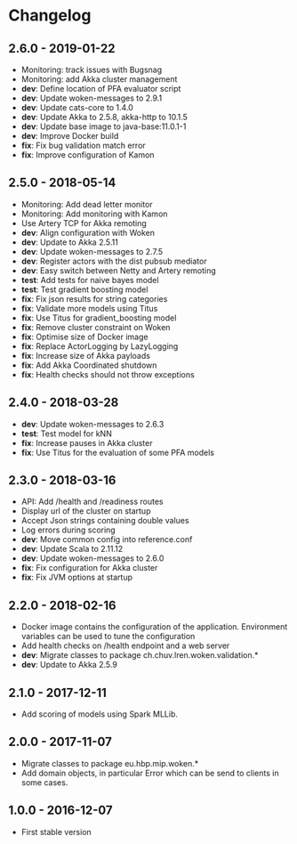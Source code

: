 
# Changelog

## 2.6.0 - 2019-01-22

* Monitoring: track issues with Bugsnag
* Monitoring: add Akka cluster management
* __dev__: Define location of PFA evaluator script
* __dev__: Update woken-messages to 2.9.1
* __dev__: Update cats-core to 1.4.0
* __dev__: Update Akka to 2.5.8, akka-http to 10.1.5
* __dev__: Update base image to java-base:11.0.1-1
* __dev__: Improve Docker build
* __fix__: Fix bug validation match error
* __fix__: Improve configuration of Kamon

## 2.5.0 - 2018-05-14

* Monitoring: Add dead letter monitor
* Monitoring: Add monitoring with Kamon
* Use Artery TCP for Akka remoting
* __dev__: Align configuration with Woken
* __dev__: Update to Akka 2.5.11
* __dev__: Update woken-messages to 2.7.5
* __dev__: Register actors with the dist pubsub mediator
* __dev__: Easy switch between Netty and Artery remoting
* __test__: Add tests for naive bayes model
* __test__: Test gradient boosting model
* __fix__: Fix json results for string categories
* __fix__: Validate more models using Titus
* __fix__: Use Titus for gradient_boosting model
* __fix__: Remove cluster constraint on Woken
* __fix__: Optimise size of Docker image
* __fix__: Replace ActorLogging by LazyLogging
* __fix__: Increase size of Akka payloads
* __fix__: Add Akka Coordinated shutdown
* __fix__: Health checks should not throw exceptions

## 2.4.0 - 2018-03-28

* __dev__: Update woken-messages to 2.6.3
* __test__: Test model for kNN
* __fix__: Increase pauses in Akka cluster
* __fix__: Use Titus for the evaluation of some PFA models

## 2.3.0 - 2018-03-16

* API: Add /health and /readiness routes
* Display url of the cluster on startup
* Accept Json strings containing double values
* Log errors during scoring
* __dev__: Move common config into reference.conf
* __dev__: Update Scala to 2.11.12
* __dev__: Update woken-messages to 2.6.0
* __fix__: Fix configuration for Akka cluster
* __fix__: Fix JVM options at startup

## 2.2.0 - 2018-02-16

* Docker image contains the configuration of the application. Environment variables can be used to tune the configuration
* Add health checks on /health endpoint and a web server
* __dev__: Migrate classes to package ch.chuv.lren.woken.validation.*
* __dev__: Update to Akka 2.5.9

## 2.1.0 - 2017-12-11

* Add scoring of models using Spark MLLib.

## 2.0.0 - 2017-11-07

* Migrate classes to package eu.hbp.mip.woken.*
* Add domain objects, in particular Error which can be send to clients in some cases.

## 1.0.0 - 2016-12-07

* First stable version
